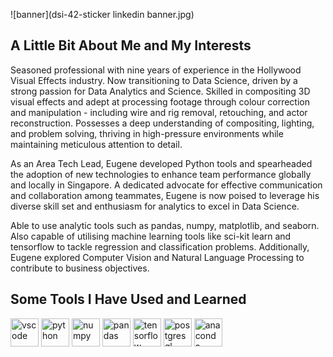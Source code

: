 ![banner](dsi-42-sticker linkedin banner.jpg)

<h2>A Little Bit About Me and My Interests</h2>
Seasoned professional with nine years of experience in the Hollywood Visual Effects industry. Now transitioning to Data Science, driven by a strong passion for Data Analytics and Science. Skilled in compositing 3D visual effects and adept at processing footage through colour correction and manipulation - including wire and rig removal, retouching, and actor reconstruction. Possesses a deep understanding of compositing, lighting, and problem solving, thriving in high-pressure environments while maintaining meticulous attention to detail.

As an Area Tech Lead, Eugene developed Python tools and spearheaded the adoption of new technologies to enhance team performance globally and locally in Singapore. A dedicated advocate for effective communication and collaboration among teammates, Eugene is now poised to leverage his diverse skill set and enthusiasm for analytics to excel in Data Science.

Able to use analytic tools such as pandas, numpy, matplotlib, and seaborn. Also capable of utilising machine learning tools like sci-kit learn and tensorflow to tackle regression and classification problems. Additionally, Eugene explored Computer Vision and Natural Language Processing to contribute to business objectives.


<h2>Some Tools I Have Used and Learned</h2>
<p align="left">
<img src="https://cdn.jsdelivr.net/gh/devicons/devicon@latest/icons/vscode/vscode-original-wordmark.svg" alt="vscode" width="45" height="45"/>
<img src="https://cdn.jsdelivr.net/gh/devicons/devicon@latest/icons/python/python-original-wordmark.svg" alt="python" width="45" height="45"/>
<img src="https://cdn.jsdelivr.net/gh/devicons/devicon@latest/icons/numpy/numpy-original-wordmark.svg" alt="numpy" width="45" height="45"/>
<img src="https://cdn.jsdelivr.net/gh/devicons/devicon@latest/icons/pandas/pandas-original-wordmark.svg" alt="pandas" width="45" height="45"/>
<img src="https://cdn.jsdelivr.net/gh/devicons/devicon@latest/icons/tensorflow/tensorflow-original-wordmark.svg" alt="tensorflow" width="45" height="45"/>
<img src="https://cdn.jsdelivr.net/gh/devicons/devicon@latest/icons/postgresql/postgresql-original-wordmark.svg" alt="postgresql" width="45" height="45"/>
<img src="https://cdn.jsdelivr.net/gh/devicons/devicon@latest/icons/anaconda/anaconda-original-wordmark.svg" alt="anaconda" width="45" height="45"/>
</p>
          
          
           
          
          

